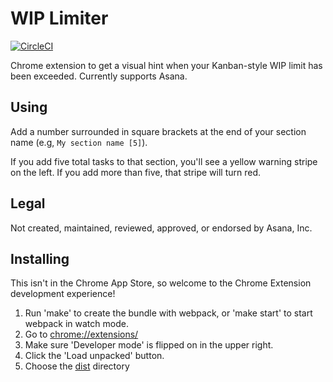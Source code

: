 # WIP Limiter

[![CircleCI](https://circleci.com/gh/apiology/wip-limiter.svg?style=svg)](https://circleci.com/gh/apiology/wip-limiter)

Chrome extension to get a visual hint when your Kanban-style WIP limit
has been exceeded.  Currently supports Asana.

## Using

Add a number surrounded in square brackets at the end of your section
name (e.g, `My section name [5]`).

If you add five total tasks to that section, you'll see a yellow
warning stripe on the left.  If you add more than five, that stripe
will turn red.

## Legal

Not created, maintained, reviewed, approved, or endorsed by Asana, Inc.

## Installing

This isn't in the Chrome App Store, so welcome to the Chrome Extension
development experience!

1. Run 'make' to create the bundle with webpack, or 'make start' to
   start webpack in watch mode.
2. Go to [chrome://extensions/](chrome://extensions/)
3. Make sure 'Developer mode' is flipped on in the upper right.
4. Click the 'Load unpacked' button.
5. Choose the [dist](./dist) directory
